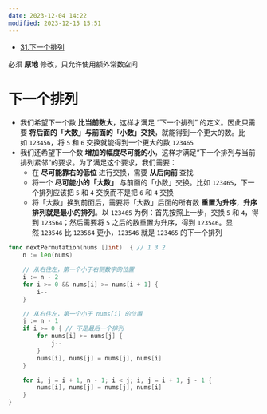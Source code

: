 ```yaml
---
date: 2023-12-04 14:22
modified: 2023-12-15 15:51
---
```


- [31.下一个排列](https://leetcode.cn/problems/next-permutation/)

必须 **原地** 修改，只允许使用额外常数空间

# 下一个排列

- 我们希望下一个数 **比当前数大**，这样才满足 “下一个排列” 的定义。因此只需要 **将后面的「大数」与前面的「小数」交换**，就能得到一个更大的数。比如 `123456`，将 `5` 和 `6` 交换就能得到一个更大的数 `123465`
- 我们还希望下一个数 **增加的幅度尽可能的小**，这样才满足“下一个排列与当前排列紧邻“的要求。为了满足这个要求，我们需要：
	- 在 **尽可能靠右的低位** 进行交换，需要 **从后向前** 查找
	- 将一个 **尽可能小的「大数」** 与前面的「小数」交换。比如 `123465`，下一个排列应该把 `5` 和 `4` 交换而不是把 `6` 和 `4` 交换
	- 将「大数」换到前面后，需要将「大数」后面的所有数 **重置为升序**，**升序排列就是最小的排列**。以 `123465` 为例：首先按照上一步，交换 `5` 和 `4`，得到 `123564`；然后需要将 `5` 之后的数重置为升序，得到 `123546`。显然 `123546` 比 `123564` 更小，`123546` 就是 `123465` 的下一个排列

```go
func nextPermutation(nums []int)  { // 1 3 2
	n := len(nums)

	// 从右往左，第一个小于右侧数字的位置
	i := n - 2
	for i >= 0 && nums[i] >= nums[i + 1] {
		i--
	}

	// 从右往左，第一个小于 nums[i] 的位置
	j := n - 1
	if i >= 0 { // 不是最后一个排列
		for nums[i] >= nums[j] {
			j--
		}
		nums[i], nums[j] = nums[j], nums[i]
	}

	for i, j = i + 1, n - 1; i < j; i, j = i + 1, j - 1 {
		nums[i], nums[j] = nums[j], nums[i]
	}
}
```
